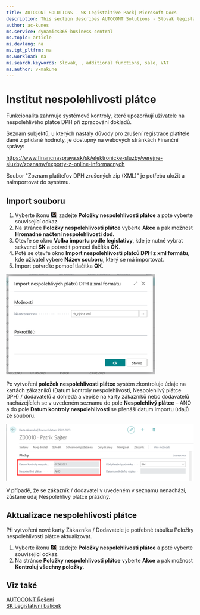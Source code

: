 ```yaml
---
title: AUTOCONT SOLUTIONS - SK Legistaltive Pack| Microsoft Docs
description: This section describes AUTOCONT Solutions - Slovak legislation
author: ac-kunes
ms.service: dynamics365-business-central
ms.topic: article
ms.devlang: na
ms.tgt_pltfrm: na
ms.workload: na
ms.search.keywords: Slovak, , additional functions, sale, VAT
ms.author: v-makune
---
```


# Institut nespolehlivosti plátce

Funkcionalita zahrnuje systémové kontroly, které upozorňují uživatele na nespolehlivého plátce DPH při zpracování dokladů.

Seznam subjektů, u kterých nastaly důvody pro zrušení registrace platitele daně z přidané hodnoty, je dostupný na webových stránkách Finanční správy:

https://www.financnasprava.sk/sk/elektronicke-sluzby/verejne-sluzby/zoznamy/exporty-z-online-informacnych

Soubor "Zoznam platiteľov DPH zrušených.zip (XML)" je potřeba uložit a naimportovat do systému.

## Import souboru

1. Vyberte ikonu ![Žárovky, která otevře funkci Řekněte mi](media/ui-search/search_small.png "Řekněte mi, co chcete dělat"), zadejte **Položky nespolehlivosti plátce** a poté vyberte související odkaz.
2. Na stránce **Položky nespolehlivosti plátce** vyberte **Akce** a pak možnost **Hromadné načtení nespolehlivosti dod.**
3. Otevře se okno **Volba importu podle legislativy**, kde je nutné vybrat sekvenci **SK** a potvrdit pomocí tlačítka **OK**.
4. Poté se otevře okno **Import nespolehlivosti plátců DPH z xml formátu**, kde uživatel vybere **Název souboru**, který se má importovat.
5. Import potvrďte pomocí tlačítka **OK**.

![Import nespolehlivých plátců DPH z xml formátu](media/unreliability-payer-xml.png)

Po vytvoření **položek nespolehlivosti plátce** systém zkontroluje údaje na kartách zákazníků (Datum kontroly nespolehlivosti, Nespolehlivý plátce DPH) / dodavatelů a dohledá a vepíše na karty zákazníků nebo dodavatelů nacházejících se v uvedeném seznamu do pole **Nespolehlivý plátce** – ANO a do pole **Datum kontroly nespolehlivosti** se přenáší datum importu údajů ze souboru.

![Import nespolehlivých plátců DPH z xml formátu](media/customer-unreliability-payer.png)

V případě, že se zákazník / dodavatel v uvedeném v seznamu nenachází, zůstane údaj Nespolehlivý plátce prázdný.

## Aktualizace nespolehlivosti plátce

Při vytvoření nové karty Zákazníka / Dodavatele je potřebné tabulku Položky nespolehlivosti plátce aktualizovat.

1. Vyberte ikonu ![Žárovky, která otevře funkci Řekněte mi](media/ui-search/search_small.png "Řekněte mi, co chcete dělat"), zadejte **Položky nespolehlivosti plátce** a poté vyberte související odkaz.
2. Na stránce **Položky nespolehlivosti plátce** vyberte **Akce** a pak možnost **Kontroluj všechny položky**.

## Viz také

[AUTOCONT Řešení](../index.md)  
[SK Legislativní balíček](ac-sk-legislative-pack.md)
